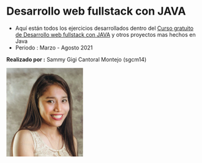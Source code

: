 # Desarrollo web fullstack con JAVA
- Aquí están todos los ejercicios desarrollados dentro del  [Curso gratuito de Desarrollo web fullstack con JAVA](https://polotic.misiones.gob.ar/curso-gratuito-de-desarrollo-web-fullstack-con-java/ "Curso gratuito de Desarrollo web fullstack con JAVA") y otros proyectos mas hechos en Java
- Periodo : Marzo - Agosto 2021

**Realizado por :** Sammy Gigi Cantoral Montejo (sgcm14)

<img src ="https://raw.githubusercontent.com/sgcm14/sgcm14/main/sammy.jpg" width="200">
